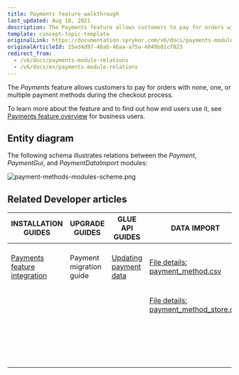 ```yaml
---
title: Payments feature walkthrough
last_updated: Aug 18, 2021
description: The Payments feature allows customers to pay for orders with none, one, or multiple payment methods during the checkout process.
template: concept-topic-template
originalLink: https://documentation.spryker.com/v6/docs/payments-module-relations
originalArticleId: 15ed4d97-48ab-46aa-a75a-4049b01cf823
redirect_from:
  - /v6/docs/payments-module-relations
  - /v6/docs/en/payments-module-relations
---
```


The _Payments_ feature allows customers to pay for orders with none, one, or multiple payment methods during the checkout process.


To learn more about the feature and to find out how end users use it, see [Payments feature overview](/docs/scos/user/features/{{page.version}}/payments-feature-overview.html) for business users.


## Entity diagram

The following schema illustrates relations between the _Payment_, _PaymentGui_, and _PaymentDataImport_ modules:

<div class="width-100">

![payment-methods-modules-scheme.png](https://spryker.s3.eu-central-1.amazonaws.com/docs/Features/Payment/Payment+Methods+Overview/payment-methods-modules-scheme.png)

</div>


## Related Developer articles

| INSTALLATION GUIDES  | UPGRADE GUIDES | GLUE API GUIDES | DATA IMPORT | TUTORIALS AND HOWTOS | REFERENCES |
|---|---|---|---|---|---|
| [Payments feature integration](/docs/scos/dev/feature-integration-guides/{{page.version}}/payments-feature-integration.html) | Payment migration guide | [Updating payment data](/docs/scos/dev/glue-api-guides/{{page.version}}/checking-out/updating-payment-data.html) | [File details: payment_method.csv](/docs/scos/dev/data-import/{{page.version}}/data-import-categories/commerce-setup/file-details-payment-method-store.csv.html) | [HowTo: Hydrate payment methods for an order](/docs/scos/dev/tutorials-and-howtos/howtos/howto-hydrate-payment-methods-for-an-order.html) | [Payment partners](/docs/scos/user/technology-partners/{{page.version}}/payment-partners/adyen.html) <!-- must be a link to the whole directory payment-partnerts --> |
|  |  |  | [File details: payment_method_store.csv](/docs/scos/dev/data-import/{{page.version}}/data-import-categories/commerce-setup/file-details-payment-method-store.csv.html) | [Implementing Direct Debit Payment](/docs/scos/dev/back-end-development/data-manipulation/payment-methods/direct-debit-example-implementation/implementing-direct-debit-payment.html) |  |
|  |  |  |  | [Interact with third party payment providers via Glue API](/docs/scos/dev/tutorials-and-howtos/advanced-tutorials/glue-api/tutorial-interacting-with-third-party-payment-providers-via-glue-api.html) |  |
